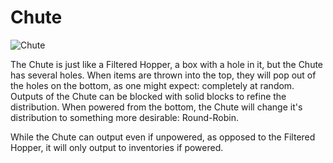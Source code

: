 # Chute

![Chute](block:betterwithaddons:chute@0)

The Chute is just like a Filtered Hopper, a box with a hole in it, but the Chute has several holes. When items are thrown into the top, they will pop out of the holes on the bottom, as one might expect: completely at random.
Outputs of the Chute can be blocked with solid blocks to refine the distribution.
When powered from the bottom, the Chute will change it's distribution to something more desirable: Round-Robin.

While the Chute can output even if unpowered, as opposed to the Filtered Hopper, it will only output to inventories if powered.